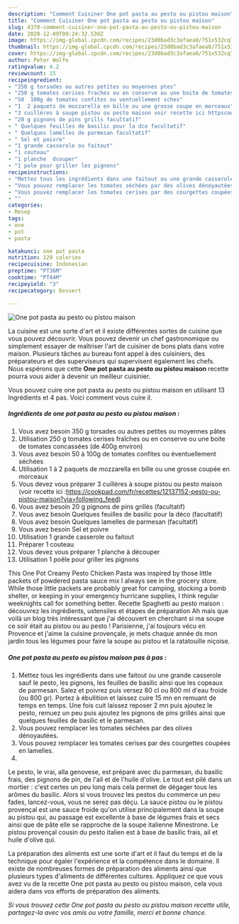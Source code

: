 ```yaml
---
description: "Comment Cuisiner One pot pasta au pesto ou pistou maison"
title: "Comment Cuisiner One pot pasta au pesto ou pistou maison"
slug: 4370-comment-cuisiner-one-pot-pasta-au-pesto-ou-pistou-maison
date: 2020-12-09T09:24:32.538Z
image: https://img-global.cpcdn.com/recipes/23d0bad3c3afaea0/751x532cq70/one-pot-pasta-au-pesto-ou-pistou-maison-photo-principale-de-la-recette.jpg
thumbnail: https://img-global.cpcdn.com/recipes/23d0bad3c3afaea0/751x532cq70/one-pot-pasta-au-pesto-ou-pistou-maison-photo-principale-de-la-recette.jpg
cover: https://img-global.cpcdn.com/recipes/23d0bad3c3afaea0/751x532cq70/one-pot-pasta-au-pesto-ou-pistou-maison-photo-principale-de-la-recette.jpg
author: Peter Wolfe
ratingvalue: 4.2
reviewcount: 15
recipeingredient:
- "350 g torsades ou autres petites ou moyennes ptes"
- "250 g tomates cerises fraches ou en conserve ou une boite de tomates concasses de 400g environ"
- "50  100g de tomates confites ou ventuellement sches"
- "1  2 paquets de mozzarella en bille ou une grosse coupe en morceaux"
- "3 cuillères à soupe pistou ou pesto maison voir recette ici httpscookpadcomfrrecettes12137152pestooupistoumaisonviafollowing_feed"
- "20 g pignons de pins grills facultatif"
- " Quelques feuilles de basilic pour la dco facultatif"
- " Quelques lamelles de parmesan facultatif"
- " Sel et poivre"
- "1 grande casserole ou faitout"
- "1 couteau"
- "1 planche  dcouper"
- "1 pole pour griller les pignons"
recipeinstructions:
- "Mettez tous les ingrédients dans une faitout ou une grande casserole sauf le pesto, les pignons, les feuilles de basilic ainsi que les copeaux de parmesan. Salez et poivrez puis versez 80 cl ou 800 ml d&#39;eau froide (ou 800 gr). Portez à ébullition et laissez cuire 15 mn en remuant de temps en temps. Une fois cuit laissez reposer 2 mn puis ajoutez le pesto, remuez un peu puis ajoutez les pignons de pins grillés ainsi que quelques feuilles de basilic et le parmesan."
- "Vous pouvez remplacer les tomates séchées par des olives dénoyautées."
- "Vous pouvez remplacer les tomates cerises par des courgettes coupées en lamelles."
- ""
categories:
- Resep
tags:
- one
- pot
- pasta

katakunci: one pot pasta 
nutrition: 129 calories
recipecuisine: Indonesian
preptime: "PT36M"
cooktime: "PT44M"
recipeyield: "3"
recipecategory: Dessert

---
```



![One pot pasta au pesto ou pistou maison](https://img-global.cpcdn.com/recipes/23d0bad3c3afaea0/751x532cq70/one-pot-pasta-au-pesto-ou-pistou-maison-photo-principale-de-la-recette.jpg)

La cuisine est une sorte d'art et il existe différentes sortes de cuisine que vous pouvez découvrir. Vous pouvez devenir un chef gastronomique ou simplement essayer de maîtriser l'art de cuisiner de bons plats dans votre maison. Plusieurs tâches au bureau font appel à des cuisiniers, des préparateurs et des superviseurs qui supervisent également les chefs. Nous espérons que cette <strong> One pot pasta au pesto ou pistou maison </strong> recette pourra vous aider à devenir un meilleur cuisinier.

<!--inarticleads1-->

Vous pouvez cuire one pot pasta au pesto ou pistou maison en utilisant 13 Ingrédients et 4 pas. Voici comment vous cuire il.

##### Ingrédients de one pot pasta au pesto ou pistou maison :

1. Vous avez besoin 350 g torsades ou autres petites ou moyennes pâtes
1. Utilisation 250 g tomates cerises fraîches ou en conserve ou une boite de tomates concassées (de 400g environ)
1. Vous avez besoin 50 à 100g de tomates confites ou éventuellement séchées
1. Utilisation 1 à 2 paquets de mozzarella en bille ou une grosse coupée en morceaux
1. Vous devez vous préparer 3 cuillères à soupe pistou ou pesto maison (voir recette ici :https://cookpad.com/fr/recettes/12137152-pesto-ou-pistou-maison?via=following_feed)
1. Vous avez besoin 20 g pignons de pins grillés (facultatif)
1. Vous avez besoin  Quelques feuilles de basilic pour la déco (facultatif)
1. Vous avez besoin  Quelques lamelles de parmesan (facultatif)
1. Vous avez besoin  Sel et poivre
1. Utilisation 1 grande casserole ou faitout
1. Préparer 1 couteau
1. Vous devez vous préparer 1 planche à découper
1. Utilisation 1 poêle pour griller les pignons


This One Pot Creamy Pesto Chicken Pasta was inspired by those little packets of powdered pasta sauce mix I always see in the grocery store. While those little packets are probably great for camping, stocking a bomb shelter, or keeping in your emergency hurricane supplies, I think regular weeknights call for something better. Recette Spaghetti au pesto maison : découvrez les ingrédients, ustensiles et étapes de préparation Ah mais que voilà un blog très intéressant que j&#39;ai découvert en cherchant si ma soupe ce soir était au pistou ou au pesto ! Parisienne, j&#39;ai toujours vécu en Provence et j&#39;aime la cuisine provençale, je mets chaque année ds mon jardin tous les légumes pour faire la soupe au pistou et la ratatouille niçoise. 

<!--inarticleads2-->

##### One pot pasta au pesto ou pistou maison pas à pas :

1. Mettez tous les ingrédients dans une faitout ou une grande casserole sauf le pesto, les pignons, les feuilles de basilic ainsi que les copeaux de parmesan. Salez et poivrez puis versez 80 cl ou 800 ml d&#39;eau froide (ou 800 gr). Portez à ébullition et laissez cuire 15 mn en remuant de temps en temps. Une fois cuit laissez reposer 2 mn puis ajoutez le pesto, remuez un peu puis ajoutez les pignons de pins grillés ainsi que quelques feuilles de basilic et le parmesan.
1. Vous pouvez remplacer les tomates séchées par des olives dénoyautées.
1. Vous pouvez remplacer les tomates cerises par des courgettes coupées en lamelles.
1. 


Le pesto, le vrai, alla genovese, est préparé avec du parmesan, du basilic frais, des pignons de pin, de l&#39;ail et de l&#39;huile d&#39;olive. Le tout est pilé dans un mortier : c&#39;est certes un peu long mais cela permet de dégager tous les arômes du basilic. Alors si vous trouvez les pestos du commerce un peu fades, lancez-vous, vous ne serez pas déçu. La sauce pistou ou le pistou provençal est une sauce froide qu&#39;on utilise principalement dans la soupe au pistou qui, au passage est excellente à base de légumes frais et secs ainsi que de pâte elle se rapproche de la soupe italienne Minestrone. Le pistou provençal cousin du pesto italien est à base de basilic frais, ail et huile d&#39;olive qui. 

<!--inarticleads1-->

<p>
La préparation des aliments est une sorte d'art et il faut du temps et de la technique pour égaler l'expérience et la compétence dans le domaine. Il existe de nombreuses formes de préparation des aliments ainsi que plusieurs types d'aliments de différentes cultures. Appliquez ce que vous avez vu de la recette One pot pasta au pesto ou pistou maison, cela vous aidera dans vos efforts de préparation des aliments.
</p>

<p>
<i>Si vous trouvez cette One pot pasta au pesto ou pistou maison recette utile, partagez-la avec vos amis ou votre famille, merci et bonne chance.</i>
</p>
